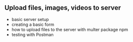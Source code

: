 ## Upload files, images, videos to server

- basic server setup
- creating a basic form
- how to upload files to the server with multer package npm
- testing with Postman